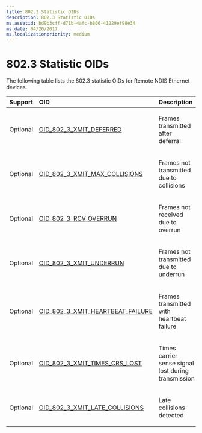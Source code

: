 ```yaml
---
title: 802.3 Statistic OIDs
description: 802.3 Statistic OIDs
ms.assetid: bd9b3cff-d71b-4afc-b806-41229ef98e34
ms.date: 04/20/2017
ms.localizationpriority: medium
---
```


# 802.3 Statistic OIDs





The following table lists the 802.3 statistic OIDs for Remote NDIS Ethernet devices.

<table>
<colgroup>
<col width="33%" />
<col width="33%" />
<col width="33%" />
</colgroup>
<thead>
<tr class="header">
<th align="left">Support</th>
<th align="left">OID</th>
<th align="left">Description</th>
</tr>
</thead>
<tbody>
<tr class="odd">
<td align="left"><p>Optional</p></td>
<td align="left"><p><a href="/windows-hardware/drivers/network/oid-802-3-xmit-deferred" data-raw-source="[OID_802_3_XMIT_DEFERRED](./oid-802-3-xmit-deferred.md)">OID_802_3_XMIT_DEFERRED</a></p></td>
<td align="left"><p>Frames transmitted after deferral</p></td>
</tr>
<tr class="even">
<td align="left"><p>Optional</p></td>
<td align="left"><p><a href="/windows-hardware/drivers/network/oid-802-3-xmit-max-collisions" data-raw-source="[OID_802_3_XMIT_MAX_COLLISIONS](./oid-802-3-xmit-max-collisions.md)">OID_802_3_XMIT_MAX_COLLISIONS</a></p></td>
<td align="left"><p>Frames not transmitted due to collisions</p></td>
</tr>
<tr class="odd">
<td align="left"><p>Optional</p></td>
<td align="left"><p><a href="/windows-hardware/drivers/network/oid-802-3-rcv-overrun" data-raw-source="[OID_802_3_RCV_OVERRUN](./oid-802-3-rcv-overrun.md)">OID_802_3_RCV_OVERRUN</a></p></td>
<td align="left"><p>Frames not received due to overrun</p></td>
</tr>
<tr class="even">
<td align="left"><p>Optional</p></td>
<td align="left"><p><a href="/windows-hardware/drivers/network/oid-802-3-xmit-underrun" data-raw-source="[OID_802_3_XMIT_UNDERRUN](./oid-802-3-xmit-underrun.md)">OID_802_3_XMIT_UNDERRUN</a></p></td>
<td align="left"><p>Frames not transmitted due to underrun</p></td>
</tr>
<tr class="odd">
<td align="left"><p>Optional</p></td>
<td align="left"><p><a href="/windows-hardware/drivers/network/oid-802-3-xmit-heartbeat-failure" data-raw-source="[OID_802_3_XMIT_HEARTBEAT_FAILURE](./oid-802-3-xmit-heartbeat-failure.md)">OID_802_3_XMIT_HEARTBEAT_FAILURE</a></p></td>
<td align="left"><p>Frames transmitted with heartbeat failure</p></td>
</tr>
<tr class="even">
<td align="left"><p>Optional</p></td>
<td align="left"><p><a href="/windows-hardware/drivers/network/oid-802-3-xmit-times-crs-lost" data-raw-source="[OID_802_3_XMIT_TIMES_CRS_LOST](./oid-802-3-xmit-times-crs-lost.md)">OID_802_3_XMIT_TIMES_CRS_LOST</a></p></td>
<td align="left"><p>Times carrier sense signal lost during transmission</p></td>
</tr>
<tr class="odd">
<td align="left"><p>Optional</p></td>
<td align="left"><p><a href="/windows-hardware/drivers/network/oid-802-3-xmit-late-collisions" data-raw-source="[OID_802_3_XMIT_LATE_COLLISIONS](./oid-802-3-xmit-late-collisions.md)">OID_802_3_XMIT_LATE_COLLISIONS</a></p></td>
<td align="left"><p>Late collisions detected</p></td>
</tr>
</tbody>
</table>

 


